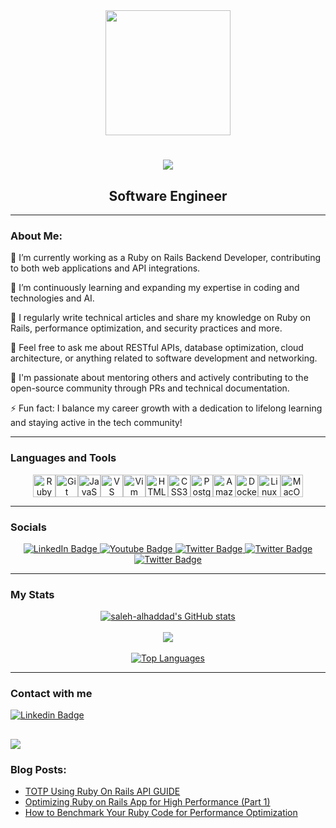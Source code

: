 <div align="center">
  <img src="https://i.giphy.com/media/v1.Y2lkPTc5MGI3NjExbW9qMXhrbDAzdXd6Z3Nrd3V5and0a2F2bGN2cXVua2dwczhnbGtxZCZlcD12MV9pbnRlcm5hbF9naWZfYnlfaWQmY3Q9dHM/3SL41WtN5l9DNdPJGs/giphy.gif" width="200" />
  <h1 align="center">
    <img
      src="https://readme-typing-svg.herokuapp.com/?font=Cairo&size=35&center=true&vCenter=true&width=500&height=70&duration=3000&lines=👋+مرحبا+بك;Hi+There!+👋;+I'm+Saleh+Salem+Alhaddad!;" />
  </h1>
  <h2><strong>Software Engineer</strong></h2>
</div>

---

### About Me:

💼 I’m currently working as a Ruby on Rails Backend Developer, contributing to both web applications and API
integrations.

🌱 I’m continuously learning and expanding my expertise in coding and technologies and AI.

📝 I regularly write technical articles and share my knowledge on Ruby on Rails, performance optimization, and security
practices and more.

💬 Feel free to ask me about RESTful APIs, database optimization, cloud architecture, or anything related to software
development and networking.

🎯 I'm passionate about mentoring others and actively contributing to the open-source community through PRs and
technical documentation.

⚡ Fun fact: I balance my career growth with a dedication to lifelong learning and staying active in the tech community!

---

### Languages and Tools

<div align="center">
  <a href="https://www.ruby-lang.org/en/" target="_blank" rel="noreferrer"><img
      src="https://raw.githubusercontent.com/danielcranney/readme-generator/main/public/icons/skills/ruby-colored.svg"
      width="36" height="36" alt="Ruby" /></a><a href="https://git-scm.com/" target="_blank" rel="noreferrer"><img
      src="https://raw.githubusercontent.com/danielcranney/readme-generator/main/public/icons/skills/git-colored.svg"
      width="36" height="36" alt="Git" /></a><a href="https://developer.mozilla.org/en-US/docs/Web/JavaScript"
    target="_blank" rel="noreferrer"><img
      src="https://raw.githubusercontent.com/danielcranney/readme-generator/main/public/icons/skills/javascript-colored.svg"
      width="36" height="36" alt="JavaScript" /></a><a href="https://code.visualstudio.com/" target="_blank"
    rel="noreferrer"><img
      src="https://raw.githubusercontent.com/danielcranney/readme-generator/main/public/icons/skills/visualstudiocode.svg"
      width="36" height="36" alt="VS Code" /></a><a href="https://www.vim.org/" target="_blank" rel="noreferrer"><img
      src="https://raw.githubusercontent.com/danielcranney/readme-generator/main/public/icons/skills/vim.svg" width="36"
      height="36" alt="Vim" /></a><a href="https://developer.mozilla.org/en-US/docs/Glossary/HTML5" target="_blank"
    rel="noreferrer"><img
      src="https://raw.githubusercontent.com/danielcranney/readme-generator/main/public/icons/skills/html5-colored.svg"
      width="36" height="36" alt="HTML5" /></a><a href="https://www.w3.org/TR/CSS/#css" target="_blank"
    rel="noreferrer"><img
      src="https://raw.githubusercontent.com/danielcranney/readme-generator/main/public/icons/skills/css3-colored.svg"
      width="36" height="36" alt="CSS3" /></a><a href="https://www.postgresql.org/" target="_blank"
    rel="noreferrer"><img
      src="https://raw.githubusercontent.com/danielcranney/readme-generator/main/public/icons/skills/postgresql-colored.svg"
      width="36" height="36" alt="PostgreSQL" /></a><a href="https://aws.amazon.com" target="_blank"
    rel="noreferrer"><img
      src="https://raw.githubusercontent.com/danielcranney/readme-generator/main/public/icons/skills/aws-colored.svg"
      width="36" height="36" alt="Amazon Web Services" /></a><a href="https://www.docker.com/" target="_blank"
    rel="noreferrer"><img
      src="https://raw.githubusercontent.com/danielcranney/readme-generator/main/public/icons/skills/docker-colored.svg"
      width="36" height="36" alt="Docker" /></a><a href="https://www.linux.org" target="_blank" rel="noreferrer"><img
      src="https://raw.githubusercontent.com/danielcranney/readme-generator/main/public/icons/skills/linux-colored.svg"
      width="36" height="36" alt="Linux" /></a><a href="https://apple.com" target="_blank" rel="noreferrer"><img
      src="https://raw.githubusercontent.com/danielcranney/readme-generator/main/public/icons/skills/macos-colored.svg"
      width="36" height="36" alt="MacOS" /></a>
</div>


---

### Socials

<div align="center">
  <a href="https://www.linkedin.com/in/saleh-salem-alhaddad-9b7b2a149/">
    <img src="https://img.shields.io/badge/LinkedIn-blue?style=for-the-badge&logo=linkedin&logoColor=white" alt="LinkedIn Badge"/>
  </a>
  <a href="https://salehsalem.medium.com">
    <img src="https://img.shields.io/badge/Medium-red?style=for-the-badge&logo=medium&logoColor=white" alt="Youtube Badge"/>
  </a>
  <a href="https://dev.to/salehalhaddad01">
    <img src="https://img.shields.io/badge/devto-black?style=for-the-badge&logo=devto&logoColor=white" alt="Twitter Badge"/>
  </a>
    <a href="https://salehalhaddad.hashnode.dev">
    <img src="https://img.shields.io/badge/hashnode-blue?style=for-the-badge&logo=hashnode&logoColor=white" alt="Twitter Badge"/>
  </a>
    </a>
    <a href="https://github.com/saleh-alhaddad">
    <img src="https://img.shields.io/badge/github-black?style=for-the-badge&logo=github&logoColor=white" alt="Twitter Badge"/>
  </a>
</div>

---

### My Stats


<div id="header" align="center">
  <a href="http://www.github.com/saleh-alhaddad"><img
      src="https://github-readme-stats.vercel.app/api?username=saleh-alhaddad&show_icons=true&hide=&count_private=true&title_color=0891b2&text_color=ffffff&icon_color=0891b2&bg_color=1c1917&hide_border=true&show_icons=true"
      alt="saleh-alhaddad's GitHub stats" /></a>
  <br>
  <br>
  <a href="http://www.github.com/saleh-alhaddad"><img
      src="https://github-readme-streak-stats.herokuapp.com/?user=saleh-alhaddad&stroke=ffffff&background=1c1917&ring=0891b2&fire=0891b2&currStreakNum=ffffff&currStreakLabel=0891b2&sideNums=ffffff&sideLabels=ffffff&dates=ffffff&hide_border=true" /></a>
  <br>
  <br>
  <a href="https://github.com/saleh-alhaddad" align="left"><img
      src="https://github-readme-stats.vercel.app/api/top-langs/?username=saleh-alhaddad&langs_count=10&title_color=0891b2&text_color=ffffff&icon_color=0891b2&bg_color=1c1917&hide_border=true&locale=en&custom_title=Top%20%Languages"
      alt="Top Languages" /></a>
</div>

---

### Contact with me
[![Linkedin
Badge](https://img.shields.io/badge/-SalehAlhaddad-blue?style=flat&logo=Linkedin&logoColor=white)](https://www.linkedin.com/in/saleh-salem-alhaddad-9b7b2a149/)

![](https://komarev.com/ghpvc/?username=saleh-alhaddad&style=flat-square)
---

### Blog Posts:

- [TOTP Using Ruby On Rails API GUIDE](https://salehsalem.medium.com/totp-using-ruby-on-rails-api-guide-d719033ceb64)
- [Optimizing Ruby on Rails App for High Performance (Part 1)](https://salehsalem.medium.com/optimizing-ruby-on-rails-app-for-high-performance-part-1-1fc7b9ee5c5)
- [How to Benchmark Your Ruby Code for Performance Optimization](https://salehsalem.medium.com/how-to-benchmark-your-ruby-code-for-performance-optimization-608ab916f5d0)

